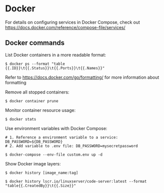 # Docker
For details on configuring services in Docker Compose, check out https://docs.docker.com/reference/compose-file/services/



## Docker commands
List Docker containers in a more readable format:
```shell
$ docker ps --format "table {{.ID}}\t{{.Status}}\t{{.Ports}}\t{{.Names}}"
```
Refer to https://docs.docker.com/go/formatting/ for more information about formatting


Remove all stopped containers:
```shell
$ docker container prune
```


Monitor container resource usage:
```shell
$ docker stats
```


Use environment variables with Docker Compose:
```shell
# 1. Reference a environment variable to a service: DB_PASSWORD=${DB_PASSWORD}
# 2. Add variable to .env file: DB_PASSWORD=mysecretpassword

$ docker-compose --env-file custom.env up -d
```

Show Docker image layers:
```shell
$ docker history [image_name:tag]

$ docker history lscr.io/linuxserver/code-server:latest --format "table{{.CreatedBy}}\t{{.Size}}"
```
